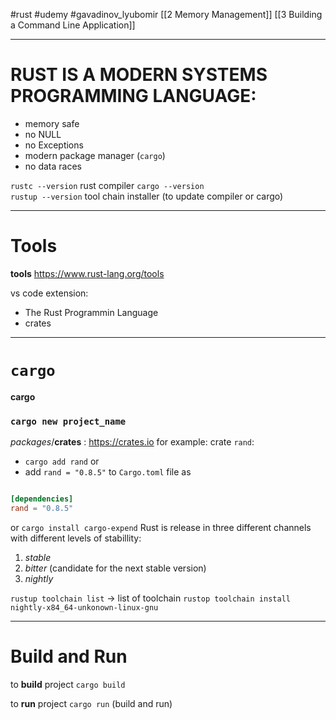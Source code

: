 #rust #udemy #gavadinov_lyubomir
[[2 Memory Management]]
[[3 Building a Command Line Application]]


---------------
# RUST IS A MODERN SYSTEMS PROGRAMMING LANGUAGE:
- memory safe
- no NULL
- no Exceptions
- modern package manager (`cargo`)
- no data races

`rustc --version` rust compiler
`cargo --version`  
`rustup --version` tool chain installer (to update compiler or cargo)

-------------
# Tools

**tools**
https://www.rust-lang.org/tools

vs code extension:
- The Rust Programmin Language
- crates

--------------
# `cargo`

**cargo**
### `cargo new project_name`

*packages*/**crates** : https://crates.io
for example: crate `rand`:
- `cargo add rand`  or
- add `rand = "0.8.5"` to `Cargo.toml` file as
```toml

[dependencies]
rand = "0.8.5"
```

or 
`cargo install cargo-expend`
Rust is release in three different channels with different levels of stabillity:
1. *stable*
2.  *bitter* (candidate for the next stable version)
3.  *nightly*

`rustup toolchain list` -> list of toolchain
`rustop toolchain install nightly-x84_64-unkonown-linux-gnu`

------------
# Build and Run 
to **build** project
`cargo build`

to **run** project
`cargo run` (build and run)
